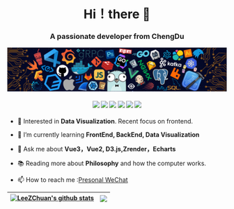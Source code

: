 <h1 align="center"> Hi！there 🤟</h1>
<h3 align="center">A passionate developer from ChengDu</h3>

![..](/icons/header.png)

<h4 align="center">
<img src="https://readme-components.vercel.app/api?component=logo&logo=typescript&text=false&animation=spin&fill=black&textfill=bface6&">
<img src="https://readme-components.vercel.app/api?component=logo&logo=javascript&text=false&animation=spin&fill=black&textfill=bface6&">
<img src="https://readme-components.vercel.app/api?component=logo&logo=vite&text=false&animation=spin&fill=black&textfill=bface6&">
<img src="https://readme-components.vercel.app/api?component=logo&logo=sass&text=false&animation=spin&fill=black&textfill=bface6&">
<img src="https://readme-components.vercel.app/api?component=logo&logo=rust&text=false&animation=spin&fill=black&textfill=bface6&">
<img src="https://readme-components.vercel.app/api?component=logo&logo=vim&text=false&animation=spin&fill=black&textfill=bface6&">
</h4>

- 🧐 Interested in **Data Visualization**. Recent focus on frontend.

- 🌱 I’m currently learning **FrontEnd, BackEnd, Data Visualization**

- 💬 Ask me about **Vue3，Vue2, D3.js,Zrender，Echarts**

- 📚 Reading more about **Philosophy** and how the computer works.

- 📫 How to reach me :[Presonal WeChat](/icons/WeChat.jpg)


| [![LeeZChuan's github stats](https://github-readme-stats.vercel.app/api?username=LeeZChuan&show_icons=true&theme=radical&include_all_commits=true)](https://github.com/anuraghazra/github-readme-stats) | <img align="center" src="https://github-readme-stats.vercel.app/api/top-langs/?username=LeeZChuan&layout=compact&theme=radical&hide_border=true&hide=jupyter%20notebook" /> |
| ------------- | ------------- |










